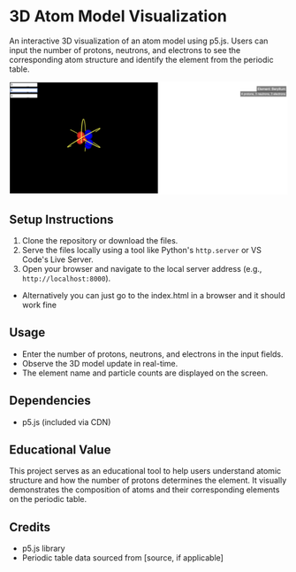 # 3D Atom Model Visualization

An interactive 3D visualization of an atom model using p5.js. Users can input the number of protons, neutrons, and electrons to see the corresponding atom structure and identify the element from the periodic table.

![Atom Model](assets/atom-3d.png)

## Setup Instructions
1. Clone the repository or download the files.
2. Serve the files locally using a tool like Python's `http.server` or VS Code's Live Server.
3. Open your browser and navigate to the local server address (e.g., `http://localhost:8000`).

- Alternatively you can just go to the index.html in a browser and it should work fine

## Usage
- Enter the number of protons, neutrons, and electrons in the input fields.
- Observe the 3D model update in real-time.
- The element name and particle counts are displayed on the screen.

## Dependencies
- p5.js (included via CDN)

## Educational Value
This project serves as an educational tool to help users understand atomic structure and how the number of protons determines the element. It visually demonstrates the composition of atoms and their corresponding elements on the periodic table.

## Credits
- p5.js library
- Periodic table data sourced from [source, if applicable]